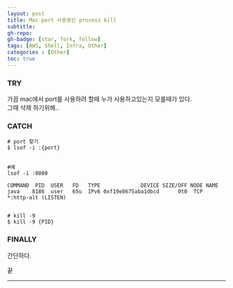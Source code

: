 ```yaml
---
layout: post 
title: Mac port 사용중인 process kill
subtitle: 
gh-repo: 
gh-badge: [star, fork, follow]
tags: [AWS, Shell, Infra, Other]
categories : [Other]
toc: true
---
```



### TRY  
가끔 mac에서  port를 사용하려 할때 누가 사용하고있는지 모를때가 있다.  
그때 삭제 하기위해..  

### CATCH  

```shell
# port 찾기
$ lsof -i :{port}


#예
lsof -i :8080

COMMAND  PID  USER   FD   TYPE             DEVICE SIZE/OFF NODE NAME
java    8186  user   65u  IPv6 0xf19e8675aba1dbcd      0t0  TCP *:http-alt (LISTEN)


# kill -9
$ kill -9 {PID}
```

### FINALLY  
간단하다.

끝

---
